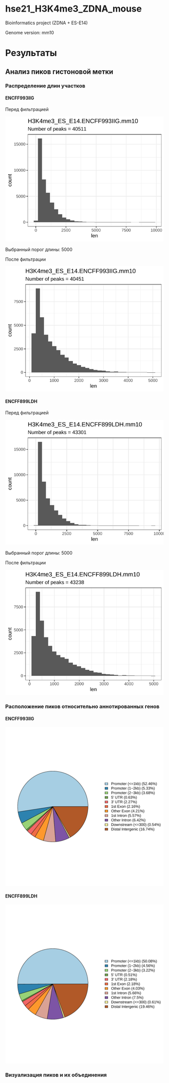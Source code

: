 # hse21_H3K4me3_ZDNA_mouse
Bioinformatics project (ZDNA + ES-E14)

Genome version: mm10

# Результаты

## Анализ пиков гистоновой метки

### Распределение длин участков

#### ENCFF993IIG

Перед фильтрацией

![alt text](https://github.com/namikhnenko/hse21_H3K4me3_ZDNA_mouse/blob/main/images/len_hist.H3K4me3_ES_E14.ENCFF993IIG.mm10.pdf.png-1.png)

Выбранный порог длины: 5000

После фильтрации 


![alt text](https://github.com/namikhnenko/hse21_H3K4me3_ZDNA_mouse/blob/main/images/filter_peaks.H3K4me3_ES_E14.ENCFF993IIG.mm10.filtered.hist.pdf.png-1.png)

#### ENCFF899LDH

Перед фильтрацией

![alt text](https://github.com/namikhnenko/hse21_H3K4me3_ZDNA_mouse/blob/main/images/len_hist.H3K4me3_ES_E14.ENCFF899LDH.mm10.pdf.png-1.png)

Выбранный порог длины: 5000

После фильтрации


![alt text](https://github.com/namikhnenko/hse21_H3K4me3_ZDNA_mouse/blob/main/images/filter_peaks.H3K4me3_ES_E14.ENCFF899LDH.mm10.filtered.hist.pdf.png-1.png)

### Расположение пиков относительно аннотированных генов

#### ENCFF993IIG

![alt text](https://github.com/namikhnenko/hse21_H3K4me3_ZDNA_mouse/blob/main/images/chip_seeker.H3K4me3_ES_E14.ENCFF993IIG.mm10.filtered.annopie.pdf.png-1.png)

#### ENCFF899LDH

![alt text](https://github.com/namikhnenko/hse21_H3K4me3_ZDNA_mouse/blob/main/images/chip_seeker.H3K4me3_ES_E14.ENCFF899LDH.mm10.filtered.annopie.pdf.png-1.png)

### Визуализация пиков и их объединения
